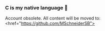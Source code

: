 ### C is my native language 👋

<!--
**MathiasSchneider86/MathiasSchneider86** is a ✨ _special_ ✨ repository because its `README.md` (this file) appears on your GitHub profile.

Here are some ideas to get you started:

- 🔭 I’m currently working on Project GameFiNatics (private) and big industrial machines (professional)
- 🌱 I’m currently learning Solidity
- 👯 I’m looking to collaborate on ... we will see
- 🤔 I’m looking for help with ... Project GameFiNatics
- 💬 Ask me about ... 
- 📫 How to reach me: ...
- 😄 Pronouns: ...
- ⚡ Fun fact: ...
-->
Account obsolete. All content will be moved to:
<href="https://github.com/MSchneiderSB">
